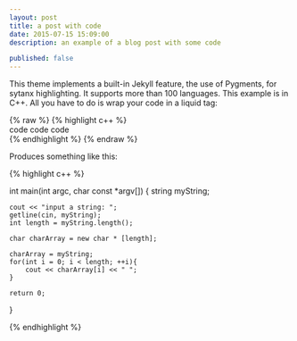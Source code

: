 ```yaml
---
layout: post
title: a post with code
date: 2015-07-15 15:09:00
description: an example of a blog post with some code

published: false
---
```

This theme implements a built-in Jekyll feature, the use of Pygments, for sytanx highlighting. It supports more than 100 languages. This example is in C++. All you have to do is wrap your code in a liquid tag:

{% raw  %}
{% highlight c++ %}  <br/> code code code <br/> {% endhighlight %}
{% endraw %}

Produces something like this:

{% highlight c++ %}

int main(int argc, char const \*argv[])
{
    string myString;

    cout << "input a string: ";
    getline(cin, myString);
    int length = myString.length();

    char charArray = new char * [length];

    charArray = myString;
    for(int i = 0; i < length; ++i){
        cout << charArray[i] << " ";
    }

    return 0;
}

{% endhighlight %}
